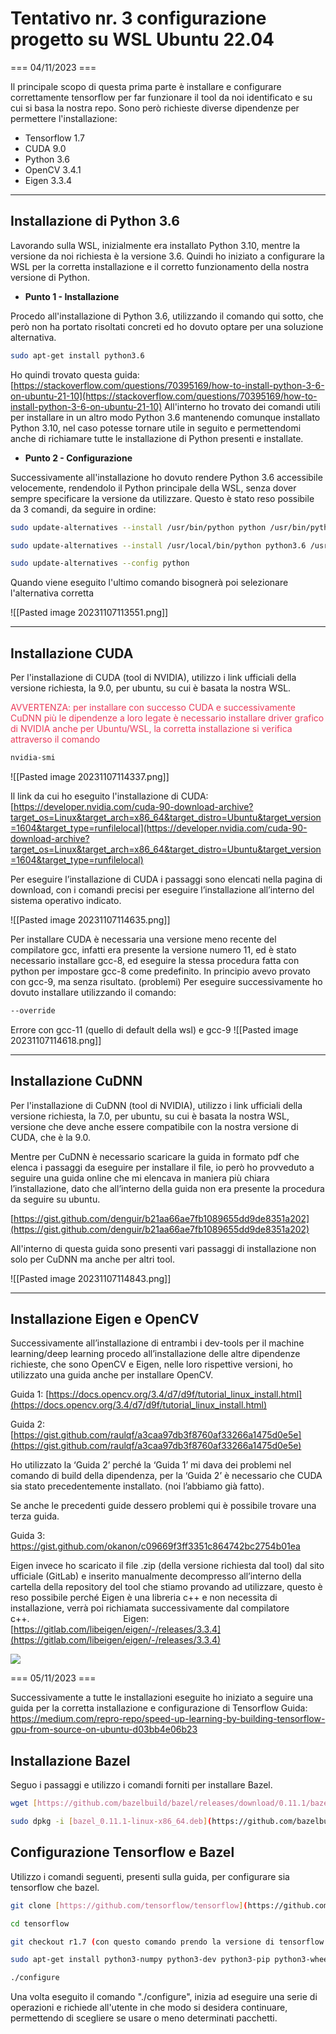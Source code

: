 # Tentativo nr. 3 configurazione progetto su WSL Ubuntu 22.04
=== 04/11/2023 ===

Il principale scopo di questa prima parte è installare e configurare correttamente tensorflow per far funzionare il tool da noi identificato e su cui si basa la nostra repo.
Sono però richieste diverse dipendenze per permettere l'installazione:
- Tensorflow 1.7
- CUDA 9.0
- Python 3.6
- OpenCV 3.4.1
- Eigen 3.3.4

---

## Installazione di Python 3.6

Lavorando sulla WSL, inizialmente era installato Python 3.10, mentre la versione da noi richiesta è la versione 3.6. Quindi ho iniziato a configurare la WSL per la corretta installazione e il corretto funzionamento della nostra versione di Python.

- **Punto 1 - Installazione**

Procedo all'installazione di Python 3.6, utilizzando il comando qui sotto, che però non ha portato risoltati concreti ed ho dovuto optare per una soluzione alternativa.

```bash
sudo apt-get install python3.6
```

Ho quindi trovato questa guida:
[https://stackoverflow.com/questions/70395169/how-to-install-python-3-6-on-ubuntu-21-10](https://stackoverflow.com/questions/70395169/how-to-install-python-3-6-on-ubuntu-21-10) 
All'interno ho trovato dei comandi utili per installare in un altro modo Python 3.6 mantenendo comunque installato Python 3.10, nel caso potesse tornare utile in seguito e permettendomi anche di richiamare tutte le installazione di Python presenti e installate.

- **Punto 2 - Configurazione**

Successivamente all'installazione ho dovuto rendere Python 3.6 accessibile velocemente, rendendolo il Python principale della WSL, senza dover sempre specificare la versione da utilizzare. Questo è stato reso possibile da 3 comandi, da seguire in ordine:

```bash
sudo update-alternatives --install /usr/bin/python python /usr/bin/python3.10 1

sudo update-alternatives --install /usr/local/bin/python python3.6 /usr/local/bin/python3.6 2

sudo update-alternatives --config python
```

Quando viene eseguito l'ultimo comando bisognerà poi selezionare l'alternativa corretta

![[Pasted image 20231107113551.png]]

---

## Installazione CUDA

Per l'installazione di CUDA (tool di NVIDIA), utilizzo i link ufficiali della versione richiesta, la 9.0, per ubuntu, su cui è basata la nostra WSL.

<span style='color:#eb3b5a'>AVVERTENZA: per installare con successo CUDA e successivamente CuDNN più le dipendenze a loro legate è necessario installare driver grafico di NVIDIA anche per Ubuntu/WSL, la corretta installazione si verifica attraverso il comando</span>

```bash
nvidia-smi
```

![[Pasted image 20231107114337.png]]

Il link da cui ho eseguito l'installazione di CUDA: [https://developer.nvidia.com/cuda-90-download-archive?target_os=Linux&target_arch=x86_64&target_distro=Ubuntu&target_version=1604&target_type=runfilelocal](https://developer.nvidia.com/cuda-90-download-archive?target_os=Linux&target_arch=x86_64&target_distro=Ubuntu&target_version=1604&target_type=runfilelocal)

Per eseguire l’installazione di CUDA i passaggi sono elencati nella pagina di download, con i comandi precisi per eseguire l’installazione all’interno del sistema operativo indicato.

![[Pasted image 20231107114635.png]]

Per installare CUDA è necessaria una versione meno recente del compilatore gcc, infatti era presente la versione numero 11, ed è stato necessario installare gcc-8, ed eseguire la stessa procedura fatta con python per impostare gcc-8 come predefinito. In principio avevo provato con gcc-9, ma senza risultato. (problemi) Per eseguire successivamente ho dovuto installare utilizzando il comando:

```bash
--override
```

Errore con gcc-11 (quello di default della wsl) e gcc-9
![[Pasted image 20231107114618.png]]

---

## Installazione CuDNN

Per l'installazione di CuDNN (tool di NVIDIA), utilizzo i link ufficiali della versione richiesta, la 7.0, per ubuntu, su cui è basata la nostra WSL, versione che deve anche essere compatibile con la nostra versione di CUDA, che è la 9.0.

Mentre per CuDNN è necessario scaricare la guida in formato pdf che elenca i passaggi da eseguire per installare il file, io però ho provveduto a seguire una guida online che mi elencava in maniera più chiara l’installazione, dato che all’interno della guida non era presente la procedura da seguire su ubuntu.

[https://gist.github.com/denguir/b21aa66ae7fb1089655dd9de8351a202](https://gist.github.com/denguir/b21aa66ae7fb1089655dd9de8351a202)

All'interno di questa guida sono presenti vari passaggi di installazione non solo per CuDNN ma anche per altri tool.

![[Pasted image 20231107114843.png]]

---

## Installazione Eigen e OpenCV

Successivamente all’installazione di entrambi i dev-tools per il machine learning/deep learning procedo all’installazione delle altre dipendenze richieste, che sono OpenCV e Eigen, nelle loro rispettive versioni, ho utilizzato una guida anche per installare OpenCV.

Guida 1: [https://docs.opencv.org/3.4/d7/d9f/tutorial_linux_install.html](https://docs.opencv.org/3.4/d7/d9f/tutorial_linux_install.html)

Guida 2: [https://gist.github.com/raulqf/a3caa97db3f8760af33266a1475d0e5e](https://gist.github.com/raulqf/a3caa97db3f8760af33266a1475d0e5e)

Ho utilizzato la ‘Guida 2’ perché la ‘Guida 1’ mi dava dei problemi nel comando di build della dipendenza, per la ‘Guida 2’ è necessario che CUDA sia stato precedentemente installato. (noi l’abbiamo già fatto).

Se anche le precedenti guide dessero problemi qui è possibile trovare una terza guida.

Guida 3: https://gist.github.com/okanon/c09669f3ff3351c864742bc2754b01ea

Eigen invece ho scaricato il file .zip (della versione richiesta dal tool) dal sito ufficiale (GitLab) e inserito manualmente decompresso all’interno della cartella della repository del tool che stiamo provando ad utilizzare, questo è reso possibile perché Eigen è una libreria c++ e non necessita di installazione, verrà poi richiamata successivamente dal compilatore c++.                                      
Eigen: [https://gitlab.com/libeigen/eigen/-/releases/3.3.4](https://gitlab.com/libeigen/eigen/-/releases/3.3.4)

![](file:///C:/Users/bardu/AppData/Local/Temp/msohtmlclip1/01/clip_image002.png)

=== 05/11/2023 ===

Successivamente a tutte le installazioni eseguite ho iniziato a seguire una guida per la corretta installazione e configurazione di Tensorflow
Guida: https://medium.com/repro-repo/speed-up-learning-by-building-tensorflow-gpu-from-source-on-ubuntu-d03bb4e06b23

## Installazione Bazel

Seguo i passaggi e utilizzo i comandi forniti per installare Bazel.

```bash
wget [https://github.com/bazelbuild/bazel/releases/download/0.11.1/bazel_0.11.1-linux-x86_64.deb](https://github.com/bazelbuild/bazel/releases/download/0.11.1/bazel_0.11.1-linux-x86_64.deb)

sudo dpkg -i [bazel_0.11.1-linux-x86_64.deb](https://github.com/bazelbuild/bazel/releases/download/0.11.1/bazel_0.11.1-linux-x86_64.deb)
```

## Configurazione Tensorflow e Bazel

Utilizzo i comandi seguenti, presenti sulla guida, per configurare sia tensorflow che bazel.

```bash
git clone [https://github.com/tensorflow/tensorflow](https://github.com/tensorflow/tensorflow)

cd tensorflow

git checkout r1.7 (con questo comando prendo la versione di tensorflow a noi utile)

sudo apt-get install python3-numpy python3-dev python3-pip python3-wheel

./configure
```

Una volta eseguito il comando "./configure", inizia ad eseguire una serie di operazioni e richiede all'utente in che modo si desidera continuare, permettendo di scegliere se usare o meno determinati pacchetti.


